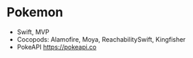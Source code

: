 # Pokemon

- Swift, MVP
- Cocopods: Alamofire, Moya, ReachabilitySwift, Kingfisher
- PokeAPI https://pokeapi.co 

